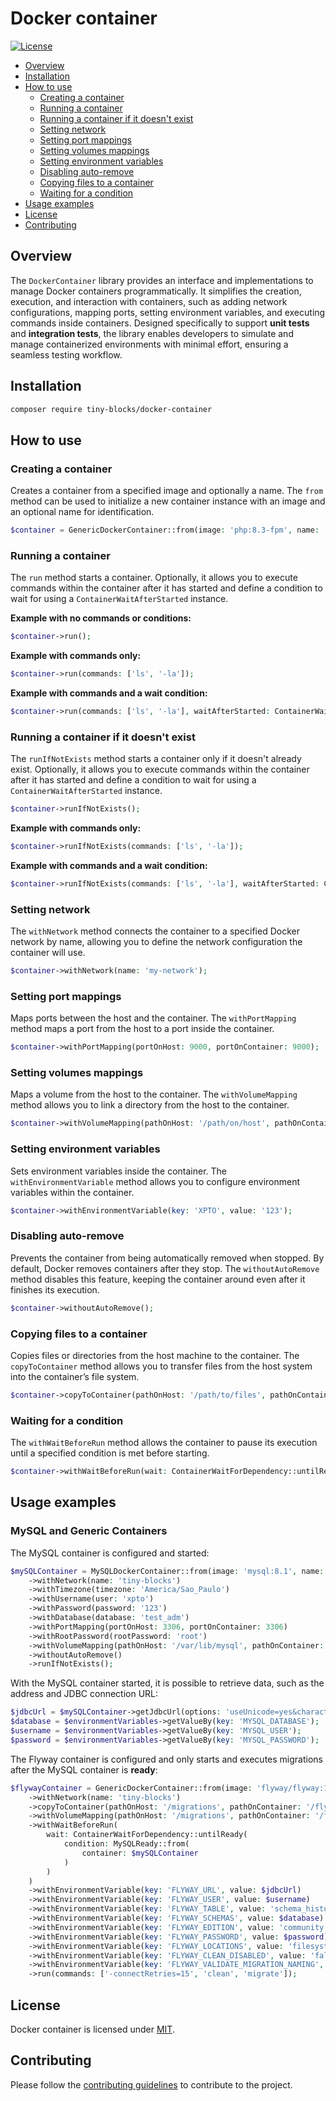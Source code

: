 # Docker container

[![License](https://img.shields.io/badge/license-MIT-green)](LICENSE)

* [Overview](#overview)
* [Installation](#installation)
* [How to use](#how-to-use)
    * [Creating a container](#creating-a-container)
    * [Running a container](#running-a-container)
    * [Running a container if it doesn't exist](#running-a-container-if-it-doesnt-exist)
    * [Setting network](#setting-network)
    * [Setting port mappings](#setting-port-mappings)
    * [Setting volumes mappings](#setting-volumes-mappings)
    * [Setting environment variables](#setting-environment-variables)
    * [Disabling auto-remove](#disabling-auto-remove)
    * [Copying files to a container](#copying-files-to-a-container)
    * [Waiting for a condition](#waiting-for-a-condition)
* [Usage examples](#usage-examples)
* [License](#license)
* [Contributing](#contributing)

<div id='overview'></div> 

## Overview

The `DockerContainer` library provides an interface and implementations to manage Docker containers programmatically.
It simplifies the creation, execution, and interaction with containers, such as adding network configurations, mapping
ports, setting environment variables, and executing commands inside containers.
Designed specifically to support **unit tests** and **integration tests**, the library enables developers to simulate
and manage containerized environments with minimal effort, ensuring a seamless testing workflow.

<div id='installation'></div>

## Installation

```bash
composer require tiny-blocks/docker-container
```

<div id='how-to-use'></div>

## How to use

### Creating a container

Creates a container from a specified image and optionally a name.
The `from` method can be used to initialize a new container instance with an image and an optional name for
identification.

```php
$container = GenericDockerContainer::from(image: 'php:8.3-fpm', name: 'my-container');
```

### Running a container

The `run` method starts a container.
Optionally, it allows you to execute commands within the container after it has started and define a condition to wait
for using a `ContainerWaitAfterStarted` instance.

**Example with no commands or conditions:**

```php
$container->run();
```

**Example with commands only:**

```php
$container->run(commands: ['ls', '-la']);
```

**Example with commands and a wait condition:**

```php
$container->run(commands: ['ls', '-la'], waitAfterStarted: ContainerWaitForTime::forSeconds(seconds: 5));
```

### Running a container if it doesn't exist

The `runIfNotExists` method starts a container only if it doesn't already exist.
Optionally, it allows you to execute commands within the container after it has started and define a condition to wait
for using a `ContainerWaitAfterStarted` instance.

```php
$container->runIfNotExists();
```

**Example with commands only:**

```php
$container->runIfNotExists(commands: ['ls', '-la']);
```

**Example with commands and a wait condition:**

```php
$container->runIfNotExists(commands: ['ls', '-la'], waitAfterStarted: ContainerWaitForTime::forSeconds(seconds: 5));
```

### Setting network

The `withNetwork` method connects the container to a specified Docker network by name, allowing you to define the
network configuration the container will use.

```php
$container->withNetwork(name: 'my-network');
```

### Setting port mappings

Maps ports between the host and the container.
The `withPortMapping` method maps a port from the host to a port inside the container.

```php
$container->withPortMapping(portOnHost: 9000, portOnContainer: 9000);
```

### Setting volumes mappings

Maps a volume from the host to the container.
The `withVolumeMapping` method allows you to link a directory from the host to the container.

```php
$container->withVolumeMapping(pathOnHost: '/path/on/host', pathOnContainer: '/path/in/container');
```

### Setting environment variables

Sets environment variables inside the container.
The `withEnvironmentVariable` method allows you to configure environment variables within the container.

```php
$container->withEnvironmentVariable(key: 'XPTO', value: '123');
```

### Disabling auto-remove

Prevents the container from being automatically removed when stopped.
By default, Docker removes containers after they stop.
The `withoutAutoRemove` method disables this feature, keeping the container around even after it finishes its
execution.

```php
$container->withoutAutoRemove();
```

### Copying files to a container

Copies files or directories from the host machine to the container.
The `copyToContainer` method allows you to transfer files from the host system into the container’s file system.

```php
$container->copyToContainer(pathOnHost: '/path/to/files', pathOnContainer: '/path/in/container');
```

### Waiting for a condition

The `withWaitBeforeRun` method allows the container to pause its execution until a specified condition is met before
starting.

```php
$container->withWaitBeforeRun(wait: ContainerWaitForDependency::untilReady(condition: MySQLReady::from(container: $container)));
```

<div id='usage-examples'></div>

## Usage examples

### MySQL and Generic Containers

The MySQL container is configured and started:

```php
$mySQLContainer = MySQLDockerContainer::from(image: 'mysql:8.1', name: 'test-database')
    ->withNetwork(name: 'tiny-blocks')
    ->withTimezone(timezone: 'America/Sao_Paulo')
    ->withUsername(user: 'xpto')
    ->withPassword(password: '123')
    ->withDatabase(database: 'test_adm')
    ->withPortMapping(portOnHost: 3306, portOnContainer: 3306)
    ->withRootPassword(rootPassword: 'root')
    ->withVolumeMapping(pathOnHost: '/var/lib/mysql', pathOnContainer: '/var/lib/mysql')
    ->withoutAutoRemove()
    ->runIfNotExists();
```

With the MySQL container started, it is possible to retrieve data, such as the address and JDBC connection URL:

```php
$jdbcUrl = $mySQLContainer->getJdbcUrl(options: 'useUnicode=yes&characterEncoding=UTF-8&allowPublicKeyRetrieval=true&useSSL=false');
$database = $environmentVariables->getValueBy(key: 'MYSQL_DATABASE');
$username = $environmentVariables->getValueBy(key: 'MYSQL_USER');
$password = $environmentVariables->getValueBy(key: 'MYSQL_PASSWORD');
```

The Flyway container is configured and only starts and executes migrations after the MySQL container is **ready**:

```php
$flywayContainer = GenericDockerContainer::from(image: 'flyway/flyway:11.0.0')
    ->withNetwork(name: 'tiny-blocks')
    ->copyToContainer(pathOnHost: '/migrations', pathOnContainer: '/flyway/sql')
    ->withVolumeMapping(pathOnHost: '/migrations', pathOnContainer: '/flyway/sql')
    ->withWaitBeforeRun(
        wait: ContainerWaitForDependency::untilReady(
            condition: MySQLReady::from(
                container: $mySQLContainer
            )
        )
    )
    ->withEnvironmentVariable(key: 'FLYWAY_URL', value: $jdbcUrl)
    ->withEnvironmentVariable(key: 'FLYWAY_USER', value: $username)
    ->withEnvironmentVariable(key: 'FLYWAY_TABLE', value: 'schema_history')
    ->withEnvironmentVariable(key: 'FLYWAY_SCHEMAS', value: $database)
    ->withEnvironmentVariable(key: 'FLYWAY_EDITION', value: 'community')
    ->withEnvironmentVariable(key: 'FLYWAY_PASSWORD', value: $password)
    ->withEnvironmentVariable(key: 'FLYWAY_LOCATIONS', value: 'filesystem:/flyway/sql')
    ->withEnvironmentVariable(key: 'FLYWAY_CLEAN_DISABLED', value: 'false')
    ->withEnvironmentVariable(key: 'FLYWAY_VALIDATE_MIGRATION_NAMING', value: 'true')
    ->run(commands: ['-connectRetries=15', 'clean', 'migrate']);
```

<div id='license'></div>

## License

Docker container is licensed under [MIT](LICENSE).

<div id='contributing'></div>

## Contributing

Please follow the [contributing guidelines](https://github.com/tiny-blocks/tiny-blocks/blob/main/CONTRIBUTING.md) to
contribute to the project.

